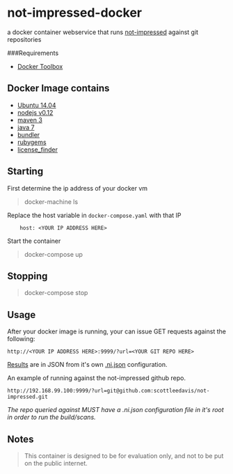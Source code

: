 # not-impressed-docker
a docker container webservice that runs [not-impressed](https://github.com/scottleedavis/not-impressed) against git repositories


###Requirements
* [Docker Toolbox](https://www.docker.com/toolbox)

Docker Image contains
--------------------
* [Ubuntu 14.04](http://releases.ubuntu.com/14.04/)
* [nodejs v0.12](https://nodejs.org/en/)
* [maven 3](https://maven.apache.org/download.cgi)
* [java 7](https://java.com/en/download/)
* [bundler](http://bundler.io/)
* [rubygems](https://rubygems.org/)
* [license_finder](https://github.com/pivotal/LicenseFinder)


Starting
-------------
First determine the ip address of your docker vm

> docker-machine ls

Replace the host variable in `docker-compose.yaml` with that IP

```
    host: <YOUR IP ADDRESS HERE>
```

Start the container

> docker-compose up

Stopping
-------------
> docker-compose stop


Usage
-------------

After your docker image is running, your can issue GET requests against the following:
```
http://<YOUR IP ADDRESS HERE>:9999/?url=<YOUR GIT REPO HERE>
```
[Results](results.json) are in JSON from it's own [.ni.json](.ni.json) configuration.

An example of running against the not-impressed github repo.
```
http://192.168.99.100:9999/?url=git@github.com:scottleedavis/not-impressed.git
```
*The repo queried against MUST have a .ni.json configuration file in it's root in order to run the build/scans.*



Notes
-------------
> This container is designed to be for evaluation only, and not to be put on the public internet.
